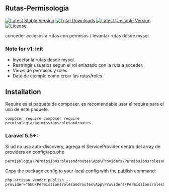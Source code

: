 ## Rutas-Permisologia

[![Latest Stable Version](https://poser.pugx.org/permisologia/permissionsrolesandroutes/v/stable)](https://packagist.org/packages/permisologia/permissionsrolesandroutes)
[![Total Downloads](https://poser.pugx.org/permisologia/permissionsrolesandroutes/downloads)](https://packagist.org/packages/permisologia/permissionsrolesandroutes)
[![Latest Unstable Version](https://poser.pugx.org/permisologia/permissionsrolesandroutes/v/unstable)](https://packagist.org/packages/permisologia/permissionsrolesandroutes)
[![License](https://poser.pugx.org/permisologia/permissionsrolesandroutes/license)](https://packagist.org/packages/permisologia/permissionsrolesandroutes)


conceder accesos a rutas con permisos / levantar rutas desde mysql

### Note for v1: init

 - Inyectar la rutas desde mysql.
 - Restringir usuarios segun el rol enlazado con la ruta a acceder.
 - Views de permisos y roles.
 - Data de ejemplo como crear las rutas/roles.

## Installation

Require es el paquete de composer. es recomendable usar el require para el uso de este paquete.

```shell
composer require composer require permisologia/permissionsrolesandroutes
```

### Laravel 5.5+:

Si ud no usa auto-discovery, agrega el ServiceProvider dentro del array de providers en config/app.php

```php
permisologia\Permissionsrolesandroutes\App\Providers\PermissionsrolesandroutesProvider::class,
```

Copy the package config to your local config with the publish command:

```shell
php artisan vendor:publish --provider="GED\Permissionsrolesandroutes\App\Providers\PermissionsrolesandroutesProvider"
```
